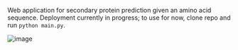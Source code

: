 Web application for secondary protein prediction given an amino acid sequence. 
Deployment currently in progress; to use for now, clone repo and run ```python main.py```.


![image](https://github.com/isc-rbrts/Protein-Structure-Prediction/assets/108370456/078a270b-4e1b-4a06-8099-5d6b2124f081)
